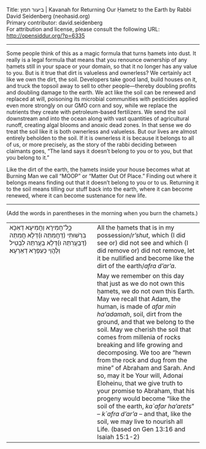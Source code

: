 <html>
<head></head>
<body>
Title: ביעור חמץ | Kavanah for Returning Our Ḥametz to the Earth by Rabbi David Seidenberg (neohasid.org)<br />
Primary contributor: david.seidenberg<br />
For attribution and license, please consult the following URL: <a href="http://opensiddur.org/?p=6335">http://opensiddur.org/?p=6335</a>
<p />
<hr />

Some people think of this as a magic formula that turns ḥamets into dust. It really is a legal formula that means that you renounce ownership of any ḥamets still in your space or your domain, so that it no longer has any value to you. But is it true that dirt is valueless and ownerless? We certainly act like we own the dirt, the soil. Developers take good land, build houses on it, and truck the topsoil away to sell to other people—thereby doubling profits and doubling damage to the earth. We act like the soil can be renewed and replaced at will, poisoning its microbial communities with pesticides applied even more strongly on our GMO corn and soy, while we replace the nutrients they create with petroleum-based fertilizers. We send the soil downstream and into the ocean along with vast quantities of agricultural runoff, creating algal blooms and anoxic dead zones. In that sense we do treat the soil like it is both ownerless and valueless. But our lives are almost entirely beholden to the soil. If it is ownerless it is because it belongs to all of us, or more precisely, as the story of the rabbi deciding between claimants goes, “The land says it doesn’t belong to you or to you, but that you belong to it.”

Like the dirt of the earth, the ḥamets inside your house becomes what at Burning Man we call “MOOP” or “Matter Out Of Place.” Finding out where it belongs means finding out that it doesn’t belong to you or to us. Returning it to the soil means tilling our stuff back into the earth, where it can become renewed, where it can become sustenance for new life.

<hr />

<div class="english">(Add the words in parentheses in the morning when you burn the chamets.)</div>

<table style="margin-left: auto;margin-right: auto;">
<tbody>
<tr>
<td style="vertical-align:top;" width="44%">
<div class="liturgy"><span  lang="he">
כָׇּל־חֲמִירָא וַחֲמִיעָא דְּאִכָּא בִרְשׁוּתִי (דַּחֲמִתֵּהּ וּ)דְלָא חֲמִתֵּהּ (דְּבַעֲרִתֵּהּ וּ)דְלָא בַעֲרִתֵּהּ לִבְטִיל וְלֶהֱוֵי כְּעַפְרָא דְאַרְעָא׃
</span></div></td>
 
<td style="vertical-align:top;" width="53%"><div class="english">
All the ḥamets that is in my possession/<em>r’shut</em>, which (I did see or) did not see and which (I did remove or) did not remove, let it be nullified and become like the dirt of the earth/<em>afra d’ar’a</em>.
</div></td></tr>

<tr>
<td style="vertical-align:top;" width="44%">
<div class="liturgy"><span  lang="he">

</span></div></td>
 
<td style="vertical-align:top;" width="53%"><div class="english">
May we remember on this day that just as we do not own this ḥamets, we do not own this Earth. May we recall that Adam, the human, is made of <em>afar min ha’adamah</em>, soil, dirt from the ground, and that we belong to the soil. May we cherish the soil that comes from millenia of rocks breaking and life growing and decomposing. We too are “hewn from the rock and dug from the mine” of Abraham and Sarah. And so, may it be Your will, Adonai Eloheinu, that we give truth to your promise to Abraham, that his progeny would become “like the soil of the earth,<em> ka`afar ha’arets</em>” – <em>k`afra d’ar’a</em> – and that, like the soil, we may live to nourish all Life. (based on Gen 13:16 and Isaiah 15:1-2)
</div></td></tr>
</tbody></table>



</body>
</html>